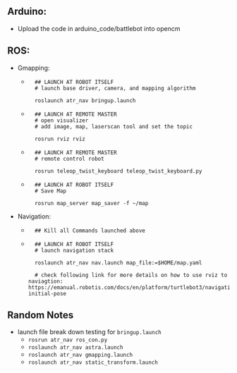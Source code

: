 ## Arduino:
- Upload the code in arduino_code/battlebot into opencm

## ROS:
- Gmapping:
    - ```
        ## LAUNCH AT ROBOT ITSELF
        # launch base driver, camera, and mapping algorithm
        
        roslaunch atr_nav bringup.launch
        ```

    - ```
        ## LAUNCH AT REMOTE MASTER
        # open visualizer 
        # add image, map, laserscan tool and set the topic

        rosrun rviz rviz
        ```

    - ```
        ## LAUNCH AT REMOTE MASTER
        # remote control robot

        rosrun teleop_twist_keyboard teleop_twist_keyboard.py
        ```

    - ```
        ## LAUNCH AT ROBOT ITSELF
        # Save Map

        rosrun map_server map_saver -f ~/map
        ```

- Navigation:
    - ```
        ## Kill all Commands launched above
        ```
    
    - ```
        ## LAUNCH AT ROBOT ITSELF
        # launch navigation stack

        roslaunch atr_nav nav.launch map_file:=$HOME/map.yaml

        # check following link for more details on how to use rviz to naviagtion: https://emanual.robotis.com/docs/en/platform/turtlebot3/navigation/#estimate-initial-pose
        ```


## Random Notes
- launch file break down testing for `bringup.launch`
    - `rosrun atr_nav ros_con.py`
    - `roslaunch atr_nav astra.launch`
    - `roslaunch atr_nav gmapping.launch`
    - `roslaunch atr_nav static_transform.launch`

